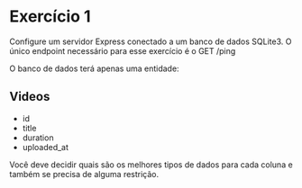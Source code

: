 # Exercício 1
Configure um servidor Express conectado a um banco de dados SQLite3. O único endpoint necessário para esse exercício é o GET /ping <br>

O banco de dados terá apenas uma entidade:

## Videos
- id
- title
- duration
- uploaded_at

Você deve decidir quais são os melhores tipos de dados para cada coluna e também se precisa de alguma restrição.
